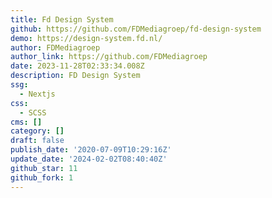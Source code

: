 ```yaml
---
title: Fd Design System
github: https://github.com/FDMediagroep/fd-design-system
demo: https://design-system.fd.nl/
author: FDMediagroep
author_link: https://github.com/FDMediagroep
date: 2023-11-28T02:33:34.008Z
description: FD Design System
ssg:
  - Nextjs
css:
  - SCSS
cms: []
category: []
draft: false
publish_date: '2020-07-09T10:29:16Z'
update_date: '2024-02-02T08:40:40Z'
github_star: 11
github_fork: 1
---
```

